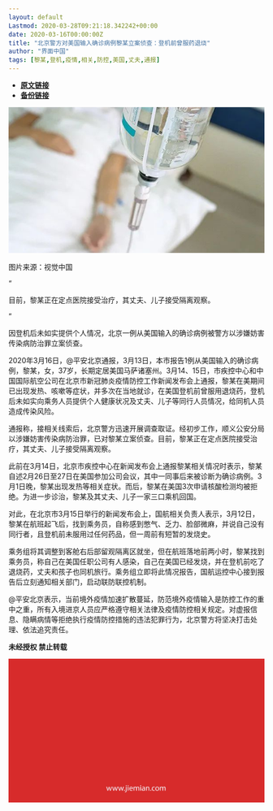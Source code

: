 ```yaml
---
layout: default
Lastmod: 2020-03-28T09:21:18.342242+00:00
date: 2020-03-16T00:00:00Z
title: "北京警方对美国输入确诊病例黎某立案侦查：登机前曾服药退烧"
author: "界面中国"
tags: [黎某,登机,疫情,相关,防控,美国,丈夫,通报]
---
```


* [**原文链接**](https://mp.weixin.qq.com/s/pM9l1ECAf4OAfEGkQ-VhQg)
* [**备份链接**](http://archive.today/GPQXD)


![](/images/post/0d179cd11c834d2c26321d9992c2308d.jpg)

图片来源：视觉中国

“

  

目前，黎某正在定点医院接受治疗，其丈夫、儿子接受隔离观察。

  

”

因登机后未如实提供个人情况，北京一例从美国输入的确诊病例被警方以涉嫌妨害传染病防治罪立案侦查。

2020年3月16日，@平安北京通报，3月13日，本市报告1例从美国输入的确诊病例，黎某，女，37岁，长期定居美国马萨诸塞州。3月14、15日，市疾控中心和中国国际航空公司在北京市新冠肺炎疫情防控工作新闻发布会上通报，黎某在美期间已出现发热、咳嗽等症状，并多次在当地就诊，在美国登机前曾服用退烧药，登机后未如实向乘务人员提供个人健康状况及丈夫、儿子等同行人员情况，给同机人员造成传染风险。

通报称，接相关线索后，北京警方迅速开展调查取证。经初步工作，顺义公安分局以涉嫌妨害传染病防治罪，已对黎某立案侦查。目前，黎某正在定点医院接受治疗，其丈夫、儿子接受隔离观察。

此前在3月14日，北京市疾控中心在新闻发布会上通报黎某相关情况时表示，黎某自述2月26日至27日在美国参加公司会议，其中一同事后来被诊断为确诊病例。3月1日晚，黎某出现发热等相关症状。而后，黎某在美国3次申请核酸检测均被拒绝。为进一步诊治，黎某及其丈夫、儿子一家三口乘机回国。

对此，在北京市3月15日举行的新闻发布会上，国航相关负责人表示，3月12日，黎某在航班起飞后，找到乘务员，自称感到憋气、乏力、脸部微麻，并说自己没有同行者，且登机前未服用过任何药品，但一周前有短暂的发烧史。

乘务组将其调整到客舱右后部留观隔离区就坐，但在航班落地前两小时，黎某找到乘务员，称自己在美国任职公司有人感染，自己在美国已经发烧，并在登机前吃了退烧药，丈夫和孩子也同机旅行。乘务组立即将此情况报告，国航运控中心接到报告后立刻通知相关部门，启动联防联控机制。

@平安北京表示，当前境外疫情加速扩散蔓延，防范境外疫情输入是防控工作的重中之重，所有入境进京人员应严格遵守相关法律及疫情防控相关规定。对虚报信息、隐瞒病情等拒绝执行疫情防控措施的违法犯罪行为，北京警方将坚决打击处理、依法追究责任。

  

**未经授权 禁止转载**

  

  

![](/images/post/3ef9527fd7edfb43b0c70486c7a956af.jpg)

